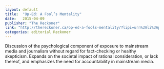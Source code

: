 ```yaml
---
layout: default
title:  "Op-Ed: A Fool’s Mentality"
date:   2015-04-09
publisher: "The Reckoner"
link: "http://thereckoner.ca/op-ed-a-fools-mentality/?lipi=urn%3Ali%3Apage%3Ad_flagship3_profile_view_base%3B9U5XZvFLSIiPje%2FykIgcrw%3D%3D"
categories: editorial Reckoner
---
```

Discussion of the psychological component of exposure to mainstream media and journalism without regard for fact-checking or healthy skepticism. Expands on the societal impact of rational consideration, or lack thereof, and emphasizes the need for accountability in mainstream media.
